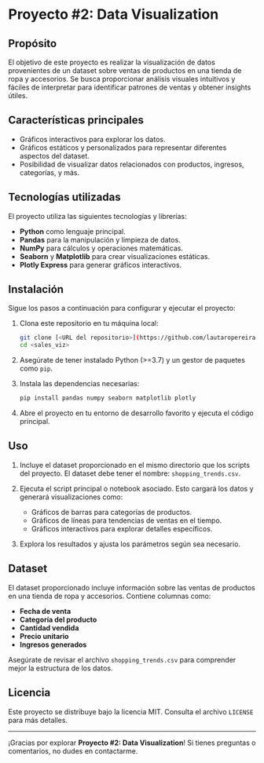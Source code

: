 # Proyecto #2: Data Visualization

## Propósito
El objetivo de este proyecto es realizar la visualización de datos provenientes de un dataset sobre ventas de productos en una tienda de ropa y accesorios. Se busca proporcionar análisis visuales intuitivos y fáciles de interpretar para identificar patrones de ventas y obtener insights útiles.

## Características principales
- Gráficos interactivos para explorar los datos.
- Gráficos estáticos y personalizados para representar diferentes aspectos del dataset.
- Posibilidad de visualizar datos relacionados con productos, ingresos, categorías, y más.

## Tecnologías utilizadas
El proyecto utiliza las siguientes tecnologías y librerías:

- **Python** como lenguaje principal.
- **Pandas** para la manipulación y limpieza de datos.
- **NumPy** para cálculos y operaciones matemáticas.
- **Seaborn** y **Matplotlib** para crear visualizaciones estáticas.
- **Plotly Express** para generar gráficos interactivos.

## Instalación
Sigue los pasos a continuación para configurar y ejecutar el proyecto:

1. Clona este repositorio en tu máquina local:
   ```bash
   git clone [<URL del repositorio>](https://github.com/lautaropereirab/sales_viz.git)
   cd <sales_viz>
   ```

2. Asegúrate de tener instalado Python (>=3.7) y un gestor de paquetes como `pip`.

3. Instala las dependencias necesarias:
   ```bash
   pip install pandas numpy seaborn matplotlib plotly
   ```

4. Abre el proyecto en tu entorno de desarrollo favorito y ejecuta el código principal.

## Uso
1. Incluye el dataset proporcionado en el mismo directorio que los scripts del proyecto. El dataset debe tener el nombre: `shopping_trends.csv`.

2. Ejecuta el script principal o notebook asociado. Esto cargará los datos y generará visualizaciones como:
   - Gráficos de barras para categorías de productos.
   - Gráficos de líneas para tendencias de ventas en el tiempo.
   - Gráficos interactivos para explorar detalles específicos.

3. Explora los resultados y ajusta los parámetros según sea necesario.

## Dataset
El dataset proporcionado incluye información sobre las ventas de productos en una tienda de ropa y accesorios. Contiene columnas como:
- **Fecha de venta**
- **Categoría del producto**
- **Cantidad vendida**
- **Precio unitario**
- **Ingresos generados**

Asegúrate de revisar el archivo `shopping_trends.csv` para comprender mejor la estructura de los datos.

## Licencia
Este proyecto se distribuye bajo la licencia MIT. Consulta el archivo `LICENSE` para más detalles.

---

¡Gracias por explorar **Proyecto #2: Data Visualization**! Si tienes preguntas o comentarios, no dudes en contactarme.
